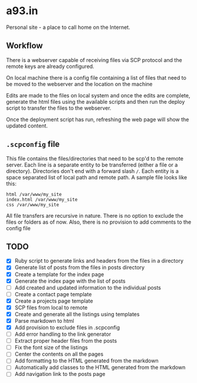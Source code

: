 # a93.in

Personal site - a place to call home on the Internet.

## Workflow
There is a webserver capable of receiving files via SCP protocol and the 
remote keys are already configured.

On local machine there is a config file containing a list of files that need 
to be moved to the webserver and the location on the machine

Edits are made to the files on local system and once the edits are complete, 
generate the html files using the available scripts and then run the deploy 
script to transfer the files to the webserver.

Once the deployment script has run, refreshing the web page will show the 
updated content.

## `.scpconfig` file
This file contains the files/directories that need to be scp'd to the remote 
server. Each line is a separate entity to be transferred (either a file or a 
directory). Directories don't end with a forward slash `/`. Each entity is a 
space separated list of local path and remote path. A sample file looks like
this:
```
html /var/www/my_site
index.html /var/www/my_site
css /var/www/my_site
```
All file transfers are recursive in nature. There is no option to exclude the 
files or folders as of now. Also, there is no provision to add comments to the 
config file

## TODO
- [x] Ruby script to generate links and headers from the files in a directory
- [x] Generate list of posts from the files in posts directory
- [x] Create a template for the index page
- [x] Generate the index page with the list of posts
- [ ] Add created and updated information to the individual posts
- [ ] Create a contact page template
- [x] Create a projects page template
- [x] SCP files from local to remote
- [x] Create and generate all the listings using templates
- [x] Parse markdown to html
- [x] Add provision to exclude files in .scpconfig
- [ ] Add error handling to the link generator
- [ ] Extract proper header files from the posts
- [ ] Fix the font size of the listings
- [ ] Center the contents on all the pages
- [ ] Add formatting to the HTML generated from the markdown
- [ ] Automatically add classes to the HTML generated from the markdown
- [ ] Add navigation link to the posts page

